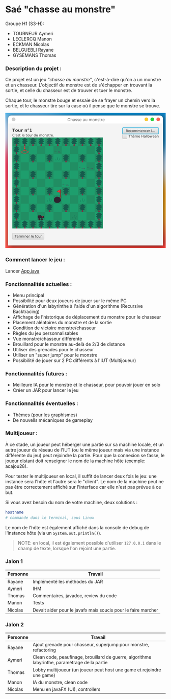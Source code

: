 # Saé "chasse au monstre"

Groupe H1 (S3-H):

- TOURNEUR Aymeri
- LECLERCQ Manon
- ECKMAN Nicolas
- BELGUEBLI Rayane
- GYSEMANS Thomas


### Description du projet :

Ce projet est un jeu _"chasse au monstre"_, c'est-à-dire qu'on a un monstre et un chasseur. L'objectif du monstre est de s'échapper en trouvant la sortie, et celle du chasseur est de trouver et tuer le monstre. 

Chaque tour, le monstre bouge et essaie de se frayer un chemin vers la sortie, et le chasseur tire sur la case où il pense que le monstre se trouve.


![](screenshots/image.png)

### Comment lancer le jeu :

Lancer [App.java](./src/main/java/fr/univlille/App.java)

### Fonctionnalités actuelles :

- Menu principal
- Possibilité pour deux joueurs de jouer sur le même PC
- Génération d'un labyrinthe à l'aide d'un algorithme (Recursive Backtracing)
- Affichage de l'historique de déplacement du monstre pour le chasseur
- Placement aléatoires du monstre et de la sortie
- Condition de victoire monstre/chasseur
- Règles du jeu personnalisables
- Vue monstre/chasseur différente
- Brouillard pour le monstre au-delà de 2/3 de distance
- Utiliser des grenades pour le chasseur
- Utiliser un "super jump" pour le monstre
- Possibilité de jouer sur 2 PC différents à l'IUT (Multijoueur)

### Fonctionnalités futures :

- Meilleure IA pour le monstre et le chasseur, pour pouvoir jouer en solo
- Créer un JAR pour lancer le jeu

### Fonctionnalités éventuelles :

- Thèmes (pour les graphismes)
- De nouvells mécaniques de gameplay

### Multijoueur :

À ce stade, un joueur peut héberger une partie sur sa machine locale, et un autre joueur du réseau de l'IUT (ou le même joueur mais via une instance différente du jeu) peut rejoindre la partie. Pour que la connexion se fasse, le joueur distant doit renseigner le nom de la machine hôte (exemple: acajou28).

Pour tester le multijoueur en local, il suffit de lancer deux fois le jeu: une instance sera l'hôte et l'autre sera le "client". Le nom de la machine peut ne pas être correctement affiché sur l'interface car elle n'est pas prévue à ce but.

Si vous avez besoin du nom de votre machine, deux solutions :

```bash
hostname
# commande dans le terminal, sous Linux
```

Le nom de l'hôte est également affiché dans la console de debug de l'instance hôte (via un `System.out.println()`).

> NOTE: en local, il est également possible d'utiliser `127.0.0.1` dans le champ de texte, lorsque l'on rejoint une partie.

### Jalon 1

|Personne|Travail|
|--------|-------|
|Rayane|Implémenté les méthodes du JAR|
|Aymeri|IHM|
|Thomas|Commentaires, javadoc, review du code|
|Manon|Tests|
|Nicolas|Devait aider pour le javafx mais soucis pour le faire marcher|


### Jalon 2

|Personne|Travail|
|--------|-------|
|Rayane|Ajout grenade pour chasseur, superjump pour monstre, refactoring|
|Aymeri|Clean code, peaufinage, brouillard de guerre, algorithme labyrinthe, paramétrage de la partie|
|Thomas|Lobby multijoueur (un joueur peut host une game et rejoindre une game)|
|Manon|IA du monstre, clean code|
|Nicolas|Menu en javaFX (UI), controllers|